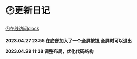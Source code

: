 # 🕑更新日记  
 [🕑在线访问clock](https://sweetorange2022.github.io/clock/)


<b>  
2023.04.27 23:55  在底部加入了一个全屏按钮,全屏时可以退出

2023.04.29 11:38 调整布局，优化代码结构
